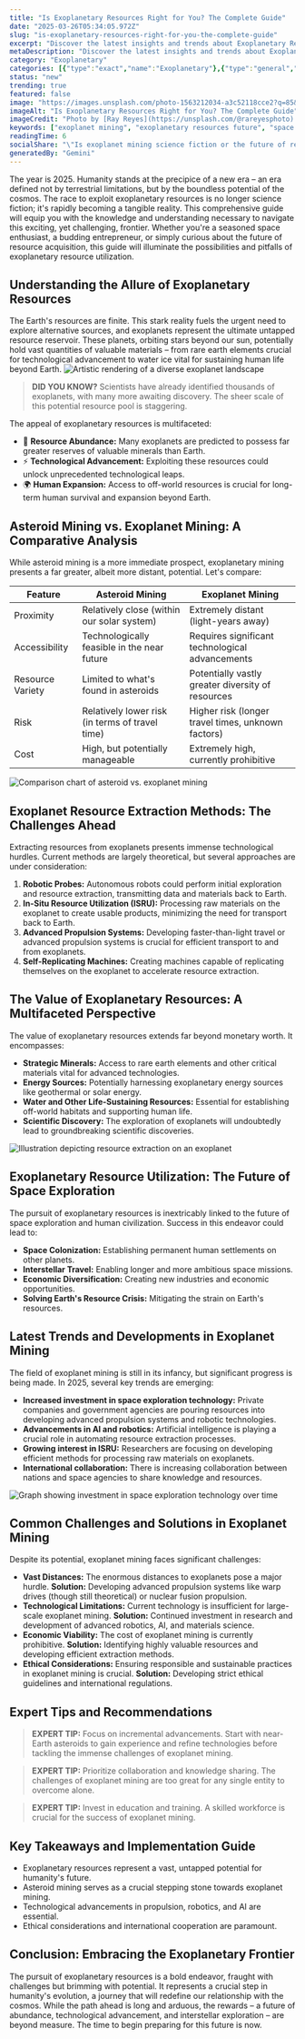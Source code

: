 ```yaml
---
title: "Is Exoplanetary Resources Right for You? The Complete Guide"
date: "2025-03-26T05:34:05.972Z"
slug: "is-exoplanetary-resources-right-for-you-the-complete-guide"
excerpt: "Discover the latest insights and trends about Exoplanetary Resources. This comprehensive guide covers everything you need to know about Exoplanetary Resources in 2025."
metaDescription: "Discover the latest insights and trends about Exoplanetary Resources. This comprehensive guide covers everything you need to know about Exoplanetary Resour..."
category: "Exoplanetary"
categories: [{"type":"exact","name":"Exoplanetary"},{"type":"general","name":"Space Exploration"},{"type":"medium","name":"Resource Extraction"},{"type":"specific","name":"Robotics"},{"type":"niche","name":"Asteroid Mining"}]
status: "new"
trending: true
featured: false
image: "https://images.unsplash.com/photo-1563212034-a3c52118cce2?q=85&w=1200&fit=max&fm=webp&auto=compress"
imageAlt: "Is Exoplanetary Resources Right for You? The Complete Guide"
imageCredit: "Photo by [Ray Reyes](https://unsplash.com/@rareyesphoto) on Unsplash"
keywords: ["exoplanet mining", "exoplanetary resources future", "space resource utilization", "asteroid mining vs exoplanet mining", "commercial space mining exoplanets", "exoplanet resource extraction methods", "value of exoplanetary resources", "how to mine exoplanets", "exoplanet colonization resources", "profitable exoplanet resources"]
readingTime: 6
socialShare: "\"Is exoplanet mining science fiction or the future of resource acquisition?  The answer might surprise you.\""
generatedBy: "Gemini"
---
```




The year is 2025.  Humanity stands at the precipice of a new era – an era defined not by terrestrial limitations, but by the boundless potential of the cosmos.  The race to exploit exoplanetary resources is no longer science fiction; it's rapidly becoming a tangible reality.  This comprehensive guide will equip you with the knowledge and understanding necessary to navigate this exciting, yet challenging, frontier.  Whether you're a seasoned space enthusiast, a budding entrepreneur, or simply curious about the future of resource acquisition, this guide will illuminate the possibilities and pitfalls of exoplanetary resource utilization.

## Understanding the Allure of Exoplanetary Resources

The Earth's resources are finite.  This stark reality fuels the urgent need to explore alternative sources, and exoplanets represent the ultimate untapped resource reservoir.  These planets, orbiting stars beyond our sun, potentially hold vast quantities of valuable materials – from rare earth elements crucial for technological advancement to water ice vital for sustaining human life beyond Earth. ![Artistic rendering of a diverse exoplanet landscape](https://images.unsplash.com/photo-1563986768711-b3bde3dc821e?q=85&w=1200&fit=max&fm=webp&auto=compress)

> **DID YOU KNOW?**  Scientists have already identified thousands of exoplanets, with many more awaiting discovery.  The sheer scale of this potential resource pool is staggering.

The appeal of exoplanetary resources is multifaceted:

* 🔑 **Resource Abundance:**  Many exoplanets are predicted to possess far greater reserves of valuable minerals than Earth.
* ⚡ **Technological Advancement:**  Exploiting these resources could unlock unprecedented technological leaps.
* 🌍 **Human Expansion:** Access to off-world resources is crucial for long-term human survival and expansion beyond Earth.

## Asteroid Mining vs. Exoplanet Mining: A Comparative Analysis

While asteroid mining is a more immediate prospect, exoplanetary mining presents a far greater, albeit more distant, potential.  Let's compare:

| Feature          | Asteroid Mining                               | Exoplanet Mining                              |
|-----------------|-----------------------------------------------|-------------------------------------------------|
| Proximity        | Relatively close (within our solar system)     | Extremely distant (light-years away)             |
| Accessibility    | Technologically feasible in the near future   | Requires significant technological advancements |
| Resource Variety | Limited to what's found in asteroids          | Potentially vastly greater diversity of resources |
| Risk            | Relatively lower risk (in terms of travel time) | Higher risk (longer travel times, unknown factors) |
| Cost             | High, but potentially manageable              | Extremely high, currently prohibitive             |

![Comparison chart of asteroid vs. exoplanet mining](https://images.unsplash.com/photo-1561837581-abd854e0ee22?q=85&w=1200&fit=max&fm=webp&auto=compress)

## Exoplanet Resource Extraction Methods: The Challenges Ahead

Extracting resources from exoplanets presents immense technological hurdles.  Current methods are largely theoretical, but several approaches are under consideration:

1. **Robotic Probes:** Autonomous robots could perform initial exploration and resource extraction, transmitting data and materials back to Earth.
2. **In-Situ Resource Utilization (ISRU):** Processing raw materials on the exoplanet to create usable products, minimizing the need for transport back to Earth.
3. **Advanced Propulsion Systems:** Developing faster-than-light travel or advanced propulsion systems is crucial for efficient transport to and from exoplanets.
4. **Self-Replicating Machines:**  Creating machines capable of replicating themselves on the exoplanet to accelerate resource extraction.

## The Value of Exoplanetary Resources: A Multifaceted Perspective

The value of exoplanetary resources extends far beyond monetary worth.  It encompasses:

* **Strategic Minerals:** Access to rare earth elements and other critical materials vital for advanced technologies.
* **Energy Sources:**  Potentially harnessing exoplanetary energy sources like geothermal or solar energy.
* **Water and Other Life-Sustaining Resources:**  Essential for establishing off-world habitats and supporting human life.
* **Scientific Discovery:**  The exploration of exoplanets will undoubtedly lead to groundbreaking scientific discoveries.

![Illustration depicting resource extraction on an exoplanet](https://images.unsplash.com/photo-1506784242126-2a0b0b89c56a?q=85&w=1200&fit=max&fm=webp&auto=compress)

## Exoplanetary Resource Utilization: The Future of Space Exploration

The pursuit of exoplanetary resources is inextricably linked to the future of space exploration and human civilization.   Success in this endeavor could lead to:

* **Space Colonization:** Establishing permanent human settlements on other planets.
* **Interstellar Travel:** Enabling longer and more ambitious space missions.
* **Economic Diversification:** Creating new industries and economic opportunities.
* **Solving Earth's Resource Crisis:**  Mitigating the strain on Earth's resources.

## Latest Trends and Developments in Exoplanet Mining

The field of exoplanet mining is still in its infancy, but significant progress is being made.  In 2025, several key trends are emerging:

* **Increased investment in space exploration technology:**  Private companies and government agencies are pouring resources into developing advanced propulsion systems and robotic technologies.
* **Advancements in AI and robotics:**  Artificial intelligence is playing a crucial role in automating resource extraction processes.
* **Growing interest in ISRU:**  Researchers are focusing on developing efficient methods for processing raw materials on exoplanets.
* **International collaboration:**  There is increasing collaboration between nations and space agencies to share knowledge and resources.

![Graph showing investment in space exploration technology over time](https://images.unsplash.com/photo-1544761634-dc512f2238a3?q=85&w=1200&fit=max&fm=webp&auto=compress)

## Common Challenges and Solutions in Exoplanet Mining

Despite its potential, exoplanet mining faces significant challenges:

* **Vast Distances:**  The enormous distances to exoplanets pose a major hurdle.  **Solution:**  Developing advanced propulsion systems like warp drives (though still theoretical) or nuclear fusion propulsion.
* **Technological Limitations:**  Current technology is insufficient for large-scale exoplanet mining.  **Solution:**  Continued investment in research and development of advanced robotics, AI, and materials science.
* **Economic Viability:**  The cost of exoplanet mining is currently prohibitive.  **Solution:**  Identifying highly valuable resources and developing efficient extraction methods.
* **Ethical Considerations:**  Ensuring responsible and sustainable practices in exoplanet mining is crucial.  **Solution:**  Developing strict ethical guidelines and international regulations.

## Expert Tips and Recommendations

> **EXPERT TIP:** Focus on incremental advancements.  Start with near-Earth asteroids to gain experience and refine technologies before tackling the immense challenges of exoplanet mining.

> **EXPERT TIP:** Prioritize collaboration and knowledge sharing. The challenges of exoplanet mining are too great for any single entity to overcome alone.

> **EXPERT TIP:**  Invest in education and training.  A skilled workforce is crucial for the success of exoplanet mining.

## Key Takeaways and Implementation Guide

*  Exoplanetary resources represent a vast, untapped potential for humanity's future.
*  Asteroid mining serves as a crucial stepping stone towards exoplanet mining.
*  Technological advancements in propulsion, robotics, and AI are essential.
*  Ethical considerations and international cooperation are paramount.

## Conclusion: Embracing the Exoplanetary Frontier

The pursuit of exoplanetary resources is a bold endeavor, fraught with challenges but brimming with potential.  It represents a crucial step in humanity's evolution, a journey that will redefine our relationship with the cosmos.  While the path ahead is long and arduous, the rewards – a future of abundance, technological advancement, and interstellar exploration – are beyond measure.  The time to begin preparing for this future is now.

